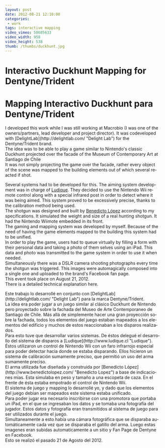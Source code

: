 ```yaml
---
layout: post
date: 2012-08-21 12:10:00
categories:
 - work
tags: interactive mapping
video_vimeo: 50685633
video_width: 958
video_height: 538
thumb: /thumbs/duckhunt.jpg
---
```

<div lang='en'>
<h1>Interactivo Duckhunt Mapping for Dentyne/Trident</h1>
</div>
<div lang='es'> 
<h1>Mapping Interactivo Duckhunt para Dentyne/Trident</h1>
</div>


 <div lang='en'>
I developed this work while I was still working at Macrobio (I was one of the owners/partners, lead developer and project director). It was codeveloped with [DelightLab](http://delightlab.com/ "Delight Lab") for the  Dentyne/Trident brand.
<br />
The idea was to be able to play a game similar to Nintendo's classic Duckhunt projected over the facade of the Museum of Contemporary Art at Santiago de Chile
<br />
It was not simply projecting the game over the facade, rather every object of the scene was mapped to the building elements out of which several reacted if shot.
<br />

Several systems had to be developed for this. The aiming system development was in charge of [Ludique](http://www.ludique.cl "Ludique"). They decided to use the Nintendo Wii remote control along with a special infrared post in order to detect where it was being aimed. This system proved to be excessively precise, thanks to the calibration method being used.
<br />
The shotgun was designed and built by [Benedicto López](http://www.benedictolopez.com/ "Benedicto Lopez") according to my specifications. It simulated the weight and size of a real hunting shotgun. It had the Nintendo Wiimote embedded in its front.
<br />
The gaming and mapping system was developed by myself. Because of the need of having the game elements mapped to the building this system had to be unified.
<br />
In order to play the game, users had to queue virtually by filling a form with their personal data and taking a photo of them selves using an iPad. This data and photo was transmitted to the game system in order to use it when needed.
<br />
Simultaneously there was a DSLR camera shooting photographs every time the shotgun was triggered. This images were automagically composed into a single one and uploaded to the brand's Facebook fan page.
<br />
This event took place on August 21, 2012.
<br />
There is a detailed technical explanation here.
 </div>
 <div lang='es'>
Este trabajo lo desarrollé en conjunto con [DelightLab](http://delightlab.com/ "Delight Lab") para la marca Dentyne/Trident.
<br />
La idea era poder jugar a un juego similar al clásico Duckhunt de Nintendo pero proyectado sobre la fachada del Museo de Arte Contemporaneo de Santiago de Chile. Más allá de simplemente hacer una gran proyección sobre la fachada, todos los elementos del juego estaban mapeados a los elementos del edificio y muchos de estos reaccionaban a los disparos realizados.
<br />
Para esto tuve que desarrollar varios sistemas. De éstos delegué el desarrollo del sistema de disparos a [Ludique](http://www.ludique.cl "Ludique"). Éstos utilizaron un control de Nintendo Wii con un faro infrarrojo especial para poder detectar hacia donde se estaba disparando.
Ellos hicieron un sistema de calibración sumamente preciso, que permitió un uso del arma sumamente preciso. 
<br />
El arma utilizada fue diseñada y construida por [Benedicto López](http://www.benedictolopez.com/ "Benedicto Lopez") a base de indicaciones mias. Esta simulaba en peso y tamaño a una escopeta de caza. En el frente de ésta estaba empotrado el control de Nintendo Wii. 
<br />
El sistema de juego y mapping lo desarrollé yo, y dado que los elementos del juego debían ser mapeados este sistema estaba unificado.
<br />
Para poder jugar era necesario inscribirse con una promotora que portaba un iPad, en el que se ingresaban los datos y se tomaba una fotografía del jugador. Estos datos y fotografía eran transmitidos al sistema de juego para ser utilizados durante el juego.
<br />
Simultaneamente a esto había una cámara fotográfica que se disparaba automáticamente cada vez que se disparaba el gatillo del arma. Luego estas imagenes eran subidas automaticamente a un sitio y Fan Page de Dentyne en Facebook.
<br />
Esto se realizó el pasado 21 de Agosto del 2012.
